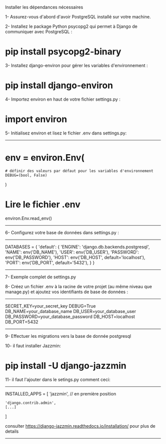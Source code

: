 
Installer les dépendances nécessaires


1- Assurez-vous d'abord d'avoir PostgreSQL installé sur votre machine.


2- Installez le package Python psycopg2 qui permet à Django de communiquer avec PostgreSQL :
# pip install psycopg2-binary


3- Installez django-environ pour gérer les variables d'environnement :
# pip install django-environ


4- Importez environ en haut de votre fichier settings.py :
# import environ


5- Initialisez environ et lisez le fichier .env  dans settings.py:

****

# env = environ.Env(
    # définir des valeurs par défaut pour les variables d'environnement
    DEBUG=(bool, False)
)

# Lire le fichier .env
environ.Env.read_env()

****


6- Configurez votre base de données dans settings.py :

***

DATABASES = {
    'default': {
        'ENGINE': 'django.db.backends.postgresql',
        'NAME': env('DB_NAME'),
        'USER': env('DB_USER'),
        'PASSWORD': env('DB_PASSWORD'),
        'HOST': env('DB_HOST', default='localhost'),
        'PORT': env('DB_PORT', default='5432'),
    }
}

***



7- Exemple complet de settings.py


8- Créez un fichier .env à la racine de votre projet (au même niveau que manage.py) et ajoutez vos identifiants de base de données :

*** 

SECRET_KEY=your_secret_key
DEBUG=True
DB_NAME=your_database_name
DB_USER=your_database_user
DB_PASSWORD=your_database_password
DB_HOST=localhost
DB_PORT=5432

***



9- Effectuer les migrations vers la base de donnée postgresql

10- il faut installer Jazzmin:
# pip install -U django-jazzmin

11- il faut l'ajouter dans le setings.py comment ceci:

****
INSTALLED_APPS = [
    'jazzmin', // en première position

    'django.contrib.admin',
    [...]
]

consulter https://django-jazzmin.readthedocs.io/installation/ pour plus de details
****

